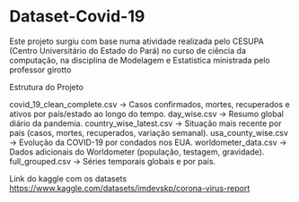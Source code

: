 # Dataset-Covid-19
Este projeto surgiu com base numa atividade realizada pelo CESUPA (Centro Universitário do Estado do Pará) no curso de ciência da computação, na disciplina  de Modelagem e Estatistica ministrada pelo professor girotto

Estrutura do Projeto

covid_19_clean_complete.csv → Casos confirmados, mortes, recuperados e ativos por país/estado ao longo do tempo.
day_wise.csv → Resumo global diário da pandemia.
country_wise_latest.csv → Situação mais recente por país (casos, mortes, recuperados, variação semanal).
usa_county_wise.csv → Evolução da COVID-19 por condados nos EUA.
worldometer_data.csv → Dados adicionais do Worldometer (população, testagem, gravidade).
full_grouped.csv → Séries temporais globais e por país.

Link do kaggle com os datasets
https://www.kaggle.com/datasets/imdevskp/corona-virus-report
